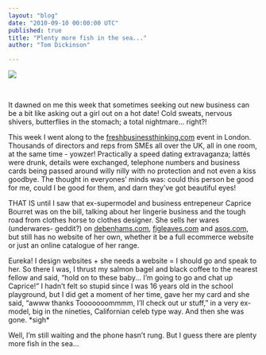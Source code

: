 ```yaml
---
layout: "blog"
date: "2010-09-10 00:00:00 UTC"
published: true
title: "Plenty more fish in the sea..."
author: "Tom Dickinson"

---
```


![](/uploads/Image/Plenty-More-Fish.jpg)

&nbsp;

It dawned on me this week that sometimes seeking out new business can be a bit like asking out a girl out on a hot date! Cold sweats, nervous shivers, butterflies in the stomach; a total nightmare... right?!

This week I went along to the [freshbusinessthinking.com](http://www.freshbusinessthinking.com/) event in London. Thousands of directors and reps from SMEs all over the UK, all in one room, at the same time - yowzer! Practically a speed dating extravaganza; lattés were drunk, details were exchanged, telephone numbers and business cards being passed around willy nilly with no protection and not even a kiss goodbye. The thought in everyones’ minds was: could this person be good for me, could I be good for them, and darn they’ve got beautiful eyes!  
  
 THAT IS until I saw that ex-supermodel and business entrepeneur Caprice Bourret was on the bill, talking about her lingerie business and the tough road from clothes horse to clothes designer. She sells her wares (underwares- geddit?) on [debenhams.com](http://www.debenhams.com/), [figleaves.com](http://www.figleaves.com/uk/home.asp) and [asos.com](http://www.asos.com/), but still has no website of her own, whether it be a full ecommerce website or just an online catalogue of her range.  
  
 Eureka! I design websites + she needs a website = I should go and speak to her. So there I was, I thrust my salmon bagel and black coffee to the nearest fellow and said, “hold on to these baby... I’m going to go and chat up Caprice!” I hadn’t felt so stupid since I was 16 years old in the school playground, but I did get a moment of her time, gave her my card and she said, “awww thanks Tooooooommmm, I’ll check out ur stuff,” in a very ex-model, big in the nineties, Californian celeb type way. And then she was gone. \*sigh\*  
  
 Well, I’m still waiting and the phone hasn’t rung. But I guess there are plenty more fish in the sea...


